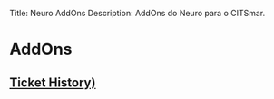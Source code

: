 Title: Neuro AddOns
Description: AddOns do Neuro para o CITSmar.

# AddOns

## [Ticket History)][1]

[1]:addons/ticket-history.md
